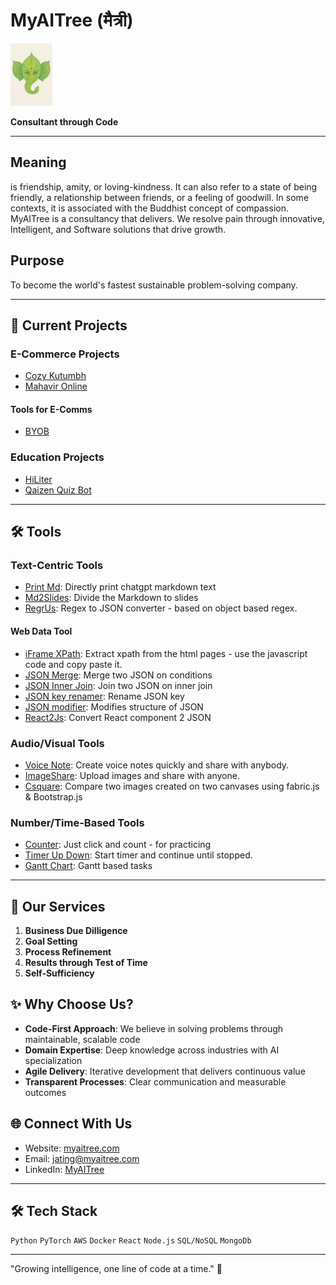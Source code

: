 # MyAITree (मैत्री)
![Logo](/images/logo2.png)

**Consultant through Code**

---
## Meaning

is friendship, amity, or loving-kindness. It can also refer to a state of being friendly, a relationship between friends, or a feeling of goodwill. In some contexts, it is associated with the Buddhist concept of compassion. MyAITree is a consultancy that delivers. We resolve pain through innovative, Intelligent, and Software solutions that drive growth.

## Purpose
To become the world's fastest sustainable problem-solving company.

---

## 🤝 Current Projects

### E-Commerce Projects
- [Cozy Kutumbh](https://www.cozykutumbh.com/)
- [Mahavir Online](mahavir.online)

#### Tools for E-Comms
- [BYOB](https://myaitree.com/tools/BoB-the-builder/byob.html)


### Education Projects
- [HiLiter](https://chromewebstore.google.com/detail/amoiindcmmfjfpgahbbbdmjbklmkicdb?utm_source=item-share-cb)
- [Qaizen Quiz Bot](https://t.me/QaizenBot)

---

## 🛠️ Tools 

### Text-Centric Tools
- [Print Md](https://myaitree.com/tools/print-md.html): Directly print chatgpt markdown text
- [Md2Slides](https://myaitree.com/tools/md2slides.html): Divide the Markdown to slides
- [RegrUs](https://myaitree.com/tools/regr-us.html): Regex to JSON converter - based on object based regex.

#### Web Data Tool
- [iFrame XPath](https://myaitree.com/tools/xpath/xpath-extractor.html): Extract xpath from the html pages - use the javascript code and copy paste it.
- [JSON Merge](https://myaitree.com/tools/json-merge.html): Merge two JSON on conditions
- [JSON Inner Join](https://myaitree.com/tools/json-inner-join.html): Join two JSON on inner join
- [JSON key renamer](https://myaitree.com/tools/json-key-renamer.html): Rename JSON key
- [JSON modifier](https://myaitree.com/tools/json-modifier.html): Modifies structure of JSON
- [React2Js](https://myaitree.com/tools/react2js.html): Convert React component 2 JSON

### Audio/Visual Tools
- [Voice Note](https://myaitree.com/tools/voice-note.html): Create voice notes quickly and share with anybody.
- [ImageShare](https://myaitree.com/tools/image-share.html): Upload images and share with anyone.
- [Csquare](https://myaitree.com/tools/canva-compare.html): Compare two images created on two canvases using fabric.js & Bootstrap.js

### Number/Time-Based Tools

- [Counter](https://myaitree.com/tools/TimeCat/counter.html): Just click and count - for practicing
- [Timer Up Down](https://myaitree.com/tools/TimeCat/timer-up-down.html): Start timer and continue until stopped.
- [Gantt Chart](https://myaitree.com/tools/TimeCat/03-time-gantt.html): Gantt based tasks

---

## 🌳 Our Services

1. **Business Due Dilligence**
2. **Goal Setting**
3. **Process Refinement**
4. **Results through Test of Time**
5. **Self-Sufficiency**


## ✨ Why Choose Us?

- **Code-First Approach**: We believe in solving problems through maintainable, scalable code
- **Domain Expertise**: Deep knowledge across industries with AI specialization
- **Agile Delivery**: Iterative development that delivers continuous value
- **Transparent Processes**: Clear communication and measurable outcomes

## 🌐 Connect With Us

- Website: [myaitree.com](https://www.myaitree.com)
- Email: jating@myaitree.com
- LinkedIn: [MyAITree](https://linkedin.com/company/myaitree)


---

## 🛠️ Tech Stack

`Python` `PyTorch` `AWS` `Docker` `React` `Node.js` `SQL/NoSQL` `MongoDb`

---

"Growing intelligence, one line of code at a time." 🌱
